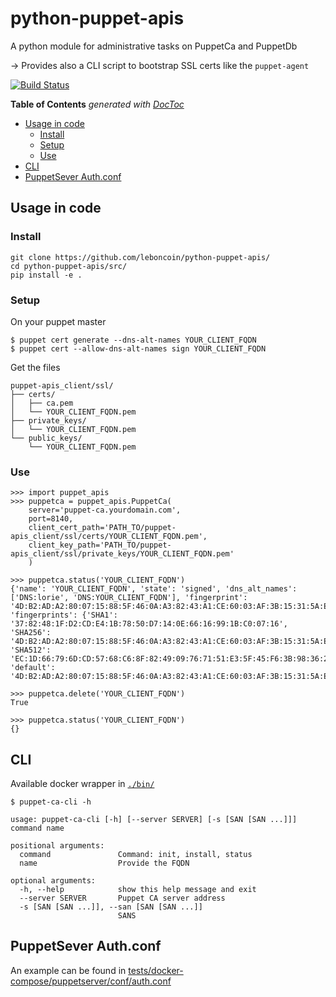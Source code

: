 # python-puppet-apis


A python module for administrative tasks on PuppetCa and PuppetDb

-> Provides also a CLI script to bootstrap SSL certs like the `puppet-agent`


[![Build Status](https://travis-ci.org/leboncoin/python-puppet-apis.svg?branch=master)](https://travis-ci.org/leboncoin/python-puppet-apis)


<!-- START doctoc generated TOC please keep comment here to allow auto update -->
<!-- DON'T EDIT THIS SECTION, INSTEAD RE-RUN doctoc TO UPDATE -->
**Table of Contents**  *generated with [DocToc](https://github.com/thlorenz/doctoc)*

- [Usage in code](#usage-in-code)
  - [Install](#install)
  - [Setup](#setup)
  - [Use](#use)
- [CLI](#cli)
- [PuppetSever Auth.conf](#puppetsever-authconf)

<!-- END doctoc generated TOC please keep comment here to allow auto update -->



## Usage in code

### Install

```
git clone https://github.com/leboncoin/python-puppet-apis/
cd python-puppet-apis/src/
pip install -e .
```


### Setup

On your puppet master
```
$ puppet cert generate --dns-alt-names YOUR_CLIENT_FQDN
$ puppet cert --allow-dns-alt-names sign YOUR_CLIENT_FQDN
```

Get the files

```
puppet-apis_client/ssl/
├── certs/
│   ├── ca.pem
│   └── YOUR_CLIENT_FQDN.pem
├── private_keys/
│   └── YOUR_CLIENT_FQDN.pem
└── public_keys/
    └── YOUR_CLIENT_FQDN.pem
```


### Use

```
>>> import puppet_apis
>>> puppetca = puppet_apis.PuppetCa(
    server='puppet-ca.yourdomain.com',
    port=8140,
    client_cert_path='PATH_TO/puppet-apis_client/ssl/certs/YOUR_CLIENT_FQDN.pem',
    client_key_path='PATH_TO/puppet-apis_client/ssl/private_keys/YOUR_CLIENT_FQDN.pem'
    )

>>> puppetca.status('YOUR_CLIENT_FQDN')
{'name': 'YOUR_CLIENT_FQDN', 'state': 'signed', 'dns_alt_names': ['DNS:lorie', 'DNS:YOUR_CLIENT_FQDN'], 'fingerprint': '4D:B2:AD:A2:80:07:15:88:5F:46:0A:A3:82:43:A1:CE:60:03:AF:3B:15:31:5A:EF:6A:97:10:26:7E:CE:1E:16', 'fingerprints': {'SHA1': '37:82:48:1F:D2:CD:E4:1B:78:50:D7:14:0E:66:16:99:1B:C0:07:16', 'SHA256': '4D:B2:AD:A2:80:07:15:88:5F:46:0A:A3:82:43:A1:CE:60:03:AF:3B:15:31:5A:EF:6A:97:10:26:7E:CE:1E:16', 'SHA512': 'EC:1D:66:79:6D:CD:57:68:C6:8F:82:49:09:76:71:51:E3:5F:45:F6:3B:98:36:2F:F1:C6:A2:D3:DA:17:7A:9C:81:DE:BA:16:BD:F2:6C:0D:89:0C:CB:6C:1A:33:69:8A:17:F0:4C:4A:B9:84:02:D6:AB:2E:05:97:16:54:6A:68', 'default': '4D:B2:AD:A2:80:07:15:88:5F:46:0A:A3:82:43:A1:CE:60:03:AF:3B:15:31:5A:EF:6A:97:10:26:7E:CE:1E:16'}}

>>> puppetca.delete('YOUR_CLIENT_FQDN')
True

>>> puppetca.status('YOUR_CLIENT_FQDN')
{}
```



## CLI

Available docker wrapper in [`./bin/`](./bin/)

```
$ puppet-ca-cli -h

usage: puppet-ca-cli [-h] [--server SERVER] [-s [SAN [SAN ...]]] command name

positional arguments:
  command               Command: init, install, status
  name                  Provide the FQDN

optional arguments:
  -h, --help            show this help message and exit
  --server SERVER       Puppet CA server address
  -s [SAN [SAN ...]], --san [SAN [SAN ...]]
                        SANS
```


## PuppetSever Auth.conf

An example can be found in [tests/docker-compose/puppetserver/conf/auth.conf](tests/docker-compose/puppetserver/conf/auth.conf)
